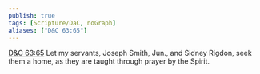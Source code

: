 ```yaml
---
publish: true
tags: [Scripture/DaC, noGraph]
aliases: ["D&C 63:65"]
---
```

[D&C 63:65](https://churchofjesuschrist.org/study/scriptures/dc-testament/dc/63?lang=eng&id=p65#p65) Let my servants, Joseph Smith, Jun., and Sidney Rigdon, seek them a home, as they are taught through prayer by the Spirit.
